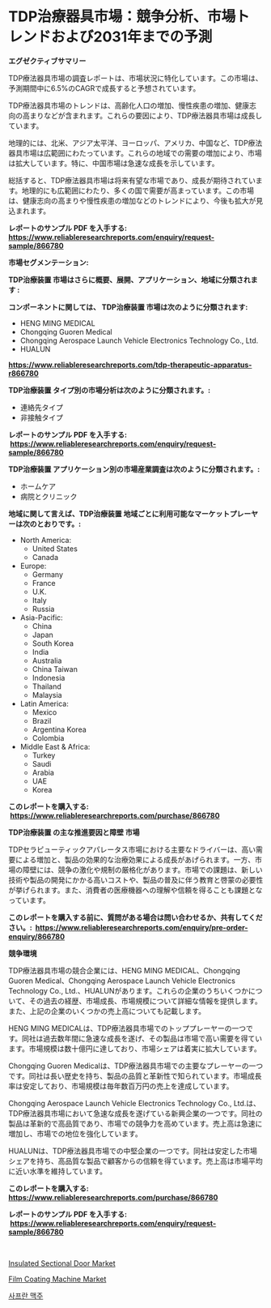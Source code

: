 <p><h1>TDP治療器具市場：競争分析、市場トレンドおよび2031年までの予測</h1></p><p><strong>エグゼクティブサマリー</strong></p>
<p><p>TDP療法器具市場の調査レポートは、市場状況に特化しています。この市場は、予測期間中に6.5%のCAGRで成長すると予想されています。</p><p>TDP療法器具市場のトレンドは、高齢化人口の増加、慢性疾患の増加、健康志向の高まりなどが含まれます。これらの要因により、TDP療法器具市場は成長しています。</p><p>地理的には、北米、アジア太平洋、ヨーロッパ、アメリカ、中国など、TDP療法器具市場は広範囲にわたっています。これらの地域での需要の増加により、市場は拡大しています。特に、中国市場は急速な成長を示しています。</p><p>総括すると、TDP療法器具市場は将来有望な市場であり、成長が期待されています。地理的にも広範囲にわたり、多くの国で需要が高まっています。この市場は、健康志向の高まりや慢性疾患の増加などのトレンドにより、今後も拡大が見込まれます。</p></p>
<p><strong>レポートのサンプル PDF を入手する: <a href="https://www.reliableresearchreports.com/enquiry/request-sample/866780">https://www.reliableresearchreports.com/enquiry/request-sample/866780</a></strong></p>
<p><strong>市場セグメンテーション:</strong></p>
<p><strong> TDP治療装置 市場はさらに概要、展開、アプリケーション、地域に分類されます :</strong></p>
<p><strong>コンポーネントに関しては、 TDP治療装置 市場は次のように分類されます: &nbsp;</strong></p>
<p><ul><li>HENG MING MEDICAL</li><li>Chongqing Guoren Medical</li><li>Chongqing Aerospace Launch Vehicle Electronics Technology Co., Ltd.</li><li>HUALUN</li></ul></p>
<p><strong><a href="https://www.reliableresearchreports.com/tdp-therapeutic-apparatus-r866780">https://www.reliableresearchreports.com/tdp-therapeutic-apparatus-r866780</a></strong></p>
<p><strong> TDP治療装置 タイプ別の市場分析は次のように分類されます。:</strong></p>
<p><ul><li>連絡先タイプ</li><li>非接触タイプ</li></ul></p>
<p><strong>レポートのサンプル PDF を入手する: &nbsp;<a href="https://www.reliableresearchreports.com/enquiry/request-sample/866780">https://www.reliableresearchreports.com/enquiry/request-sample/866780</a></strong></p>
<p><strong> TDP治療装置 アプリケーション別の市場産業調査は次のように分類されます。:</strong></p>
<p><ul><li>ホームケア</li><li>病院とクリニック</li></ul></p>
<p><strong>地域に関して言えば、TDP治療装置 地域ごとに利用可能なマーケットプレーヤーは次のとおりです。:</strong></p>
<p><ul>
    <li>
        North America:
        <ul>
            <li>United States</li>
            <li>Canada</li>
        </ul>
    </li>
    <li>
        Europe:
        <ul>
            <li>Germany</li>
            <li>France</li>
            <li>U.K.</li>
            <li>Italy</li>
            <li>Russia</li>
        </ul>
    </li>
    <li>
        Asia-Pacific:
        <ul>
            <li>China</li>
            <li>Japan</li>
            <li>South Korea</li>
            <li>India</li>
            <li>Australia</li>
            <li>China Taiwan</li>
            <li>Indonesia</li>
            <li>Thailand</li>
            <li>Malaysia</li>
        </ul>
    </li>
    <li>
        Latin America:
        <ul>
            <li>Mexico</li>
            <li>Brazil</li>
            <li>Argentina Korea</li>
            <li>Colombia</li>
        </ul>
    </li>
    <li>
        Middle East & Africa:
        <ul>
            <li>Turkey</li>
            <li>Saudi</li>
            <li>Arabia</li>
            <li>UAE</li>
            <li>Korea</li>
        </ul>
    </li>
    </ul></p>
<p><strong>このレポートを購入する: &nbsp;<a href="https://www.reliableresearchreports.com/purchase/866780">https://www.reliableresearchreports.com/purchase/866780</a></strong></p>
<p><strong>TDP治療装置 の主な推進要因と障壁 市場</strong></p>
<p><p>TDPセラピューティックアパレータス市場における主要なドライバーは、高い需要による増加と、製品の効果的な治療効果による成長があげられます。一方、市場の障壁には、競争の激化や規制の厳格化があります。市場での課題は、新しい技術や製品の開発にかかる高いコストや、製品の普及に伴う教育と啓蒙の必要性が挙げられます。また、消費者の医療機器への理解や信頼を得ることも課題となっています。</p></p>
<p><strong>このレポートを購入する前に、質問がある場合は問い合わせるか、共有してください。:&nbsp; <a href="https://www.reliableresearchreports.com/enquiry/pre-order-enquiry/866780">https://www.reliableresearchreports.com/enquiry/pre-order-enquiry/866780</a></strong></p>
<p><strong>競争環境</strong></p>
<p><p>TDP療法器具市場の競合企業には、HENG MING MEDICAL、Chongqing Guoren Medical、Chongqing Aerospace Launch Vehicle Electronics Technology Co., Ltd.、HUALUNがあります。これらの企業のうちいくつかについて、その過去の経歴、市場成長、市場規模について詳細な情報を提供します。また、上記の企業のいくつかの売上高についても記載します。</p><p>HENG MING MEDICALは、TDP療法器具市場でのトッププレーヤーの一つです。同社は過去数年間に急速な成長を遂げ、その製品は市場で高い需要を得ています。市場規模は数十億円に達しており、市場シェアは着実に拡大しています。</p><p>Chongqing Guoren Medicalは、TDP療法器具市場での主要なプレーヤーの一つです。同社は長い歴史を持ち、製品の品質と革新性で知られています。市場成長率は安定しており、市場規模は毎年数百万円の売上を達成しています。</p><p>Chongqing Aerospace Launch Vehicle Electronics Technology Co., Ltd.は、TDP療法器具市場において急速な成長を遂げている新興企業の一つです。同社の製品は革新的で高品質であり、市場での競争力を高めています。売上高は急速に増加し、市場での地位を強化しています。</p><p>HUALUNは、TDP療法器具市場での中堅企業の一つです。同社は安定した市場シェアを持ち、高品質な製品で顧客からの信頼を得ています。売上高は市場平均に近い水準を維持しています。</p></p>
<p><strong>このレポートを購入する: &nbsp; <a href="https://www.reliableresearchreports.com/purchase/866780">https://www.reliableresearchreports.com/purchase/866780</a></strong></p>
<p><strong>レポートのサンプル PDF を入手する: &nbsp;<a href="https://www.reliableresearchreports.com/enquiry/request-sample/866780">https://www.reliableresearchreports.com/enquiry/request-sample/866780</a></strong><strong></strong></p>
<p>&nbsp;</p>
<p><p><a href="https://github.com/Krish2023na/Market-Research-Report-List-4/blob/main/insulated-sectional-door-market.md">Insulated Sectional Door Market</a></p><p><a href="https://github.com/bmorecock/Market-Research-Report-List-2/blob/main/film-coating-machine-market.md">Film Coating Machine Market</a></p><p><a href="https://github.com/GabrielBlanda5656/Market-Research-Report-List-1/blob/main/690066730775.md">사프란 맥주</a></p></p>